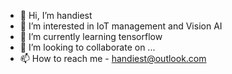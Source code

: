- 👋 Hi, I’m handiest
- 👀 I’m interested in IoT management and Vision AI
- 🌱 I’m currently learning tensorflow
- 💞️ I’m looking to collaborate on ...
- 📫 How to reach me - handiest@outlook.com

<!---
handiest/handiest is a ✨ special ✨ repository because its `README.md` (this file) appears on your GitHub profile.
You can click the Preview link to take a look at your changes.
--->
